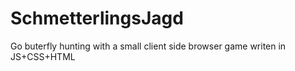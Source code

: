 # SchmetterlingsJagd

Go buterfly hunting with a small client side browser game writen in JS+CSS+HTML
